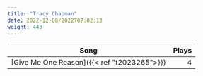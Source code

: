 ```yaml
---
title: "Tracy Chapman"
date: 2022-12-08/2022T07:02:13
weight: 443
---
```




 Song | Plays 
----- | -----:
[Give Me One Reason]({{< ref "t2023265">}}) | 4
